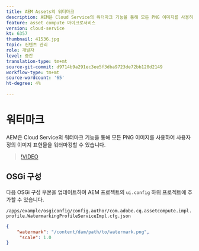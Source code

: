 ```yaml
---
title: AEM Assets의 워터마크
description: AEM은 Cloud Service의 워터마크 기능을 통해 모든 PNG 이미지를 사용하여 사용자 정의 이미지 표현물을 워터마킹할 수 있습니다.
feature: asset compute 마이크로서비스
version: cloud-service
kt: 6357
thumbnail: 41536.jpg
topic: 컨텐츠 관리
role: 개발자
level: 중간
translation-type: tm+mt
source-git-commit: d9714b9a291ec3ee5f3dba9723de72bb120d2149
workflow-type: tm+mt
source-wordcount: '65'
ht-degree: 4%

---
```



# 워터마크

AEM은 Cloud Service의 워터마크 기능을 통해 모든 PNG 이미지를 사용하여 사용자 정의 이미지 표현물을 워터마킹할 수 있습니다.

>[!VIDEO](https://video.tv.adobe.com/v/41536/?quality=12&learn=on)

## OSGi 구성

다음 OSGi 구성 부본을 업데이트하여 AEM 프로젝트의 `ui.config` 하위 프로젝트에 추가할 수 있습니다.

`/apps/example/osgiconfig/config.author/com.adobe.cq.assetcompute.impl.profile.WatermarkingProfileServiceImpl.cfg.json`

```json
{
    "watermark": "/content/dam/path/to/watermark.png",
     "scale": 1.0
}
```
